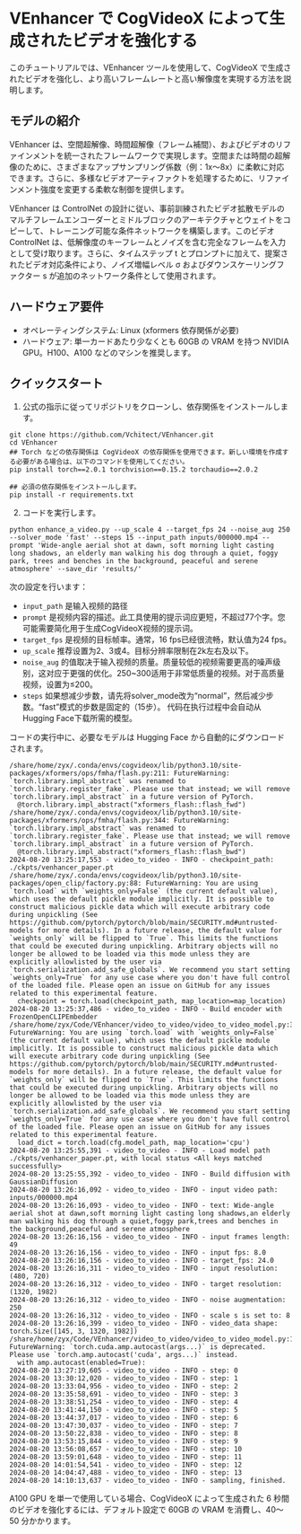 
# VEnhancer で CogVideoX によって生成されたビデオを強化する

このチュートリアルでは、VEnhancer ツールを使用して、CogVideoX で生成されたビデオを強化し、より高いフレームレートと高い解像度を実現する方法を説明します。

## モデルの紹介

VEnhancer は、空間超解像、時間超解像（フレーム補間）、およびビデオのリファインメントを統一されたフレームワークで実現します。空間または時間の超解像のために、さまざまなアップサンプリング係数（例：1x〜8x）に柔軟に対応できます。さらに、多様なビデオアーティファクトを処理するために、リファインメント強度を変更する柔軟な制御を提供します。

VEnhancer は ControlNet の設計に従い、事前訓練されたビデオ拡散モデルのマルチフレームエンコーダーとミドルブロックのアーキテクチャとウェイトをコピーして、トレーニング可能な条件ネットワークを構築します。このビデオ ControlNet は、低解像度のキーフレームとノイズを含む完全なフレームを入力として受け取ります。さらに、タイムステップ t とプロンプトに加えて、提案されたビデオ対応条件により、ノイズ増幅レベル σ およびダウンスケーリングファクター s が追加のネットワーク条件として使用されます。

## ハードウェア要件

+ オペレーティングシステム: Linux (xformers 依存関係が必要)
+ ハードウェア: 単一カードあたり少なくとも 60GB の VRAM を持つ NVIDIA GPU。H100、A100 などのマシンを推奨します。

## クイックスタート

1. 公式の指示に従ってリポジトリをクローンし、依存関係をインストールします。

```shell
git clone https://github.com/Vchitect/VEnhancer.git
cd VEnhancer
## Torch などの依存関係は CogVideoX の依存関係を使用できます。新しい環境を作成する必要がある場合は、以下のコマンドを使用してください。
pip install torch==2.0.1 torchvision==0.15.2 torchaudio==2.0.2

## 必須の依存関係をインストールします。
pip install -r requirements.txt
```

2. コードを実行します。

```shell
python enhance_a_video.py --up_scale 4 --target_fps 24 --noise_aug 250 --solver_mode 'fast' --steps 15 --input_path inputs/000000.mp4 --prompt 'Wide-angle aerial shot at dawn, soft morning light casting long shadows, an elderly man walking his dog through a quiet, foggy park, trees and benches in the background, peaceful and serene atmosphere' --save_dir 'results/'
```

次の設定を行います：

- `input_path` 是输入视频的路径
- `prompt` 是视频内容的描述。此工具使用的提示词应更短，不超过77个字。您可能需要简化用于生成CogVideoX视频的提示词。
- `target_fps` 是视频的目标帧率。通常，16 fps已经很流畅，默认值为24 fps。
- `up_scale` 推荐设置为2、3或4。目标分辨率限制在2k左右及以下。
- `noise_aug` 的值取决于输入视频的质量。质量较低的视频需要更高的噪声级别，这对应于更强的优化。250~300适用于非常低质量的视频。对于高质量视频，设置为≤200。
- `steps` 如果想减少步数，请先将solver_mode改为“normal”，然后减少步数。“fast”模式的步数是固定的（15步）。
  代码在执行过程中会自动从Hugging Face下载所需的模型。

コードの実行中に、必要なモデルは Hugging Face から自動的にダウンロードされます。

```shell
/share/home/zyx/.conda/envs/cogvideox/lib/python3.10/site-packages/xformers/ops/fmha/flash.py:211: FutureWarning: `torch.library.impl_abstract` was renamed to `torch.library.register_fake`. Please use that instead; we will remove `torch.library.impl_abstract` in a future version of PyTorch.
  @torch.library.impl_abstract("xformers_flash::flash_fwd")
/share/home/zyx/.conda/envs/cogvideox/lib/python3.10/site-packages/xformers/ops/fmha/flash.py:344: FutureWarning: `torch.library.impl_abstract` was renamed to `torch.library.register_fake`. Please use that instead; we will remove `torch.library.impl_abstract` in a future version of PyTorch.
  @torch.library.impl_abstract("xformers_flash::flash_bwd")
2024-08-20 13:25:17,553 - video_to_video - INFO - checkpoint_path: ./ckpts/venhancer_paper.pt
/share/home/zyx/.conda/envs/cogvideox/lib/python3.10/site-packages/open_clip/factory.py:88: FutureWarning: You are using `torch.load` with `weights_only=False` (the current default value), which uses the default pickle module implicitly. It is possible to construct malicious pickle data which will execute arbitrary code during unpickling (See https://github.com/pytorch/pytorch/blob/main/SECURITY.md#untrusted-models for more details). In a future release, the default value for `weights_only` will be flipped to `True`. This limits the functions that could be executed during unpickling. Arbitrary objects will no longer be allowed to be loaded via this mode unless they are explicitly allowlisted by the user via `torch.serialization.add_safe_globals`. We recommend you start setting `weights_only=True` for any use case where you don't have full control of the loaded file. Please open an issue on GitHub for any issues related to this experimental feature.
  checkpoint = torch.load(checkpoint_path, map_location=map_location)
2024-08-20 13:25:37,486 - video_to_video - INFO - Build encoder with FrozenOpenCLIPEmbedder
/share/home/zyx/Code/VEnhancer/video_to_video/video_to_video_model.py:35: FutureWarning: You are using `torch.load` with `weights_only=False` (the current default value), which uses the default pickle module implicitly. It is possible to construct malicious pickle data which will execute arbitrary code during unpickling (See https://github.com/pytorch/pytorch/blob/main/SECURITY.md#untrusted-models for more details). In a future release, the default value for `weights_only` will be flipped to `True`. This limits the functions that could be executed during unpickling. Arbitrary objects will no longer be allowed to be loaded via this mode unless they are explicitly allowlisted by the user via `torch.serialization.add_safe_globals`. We recommend you start setting `weights_only=True` for any use case where you don't have full control of the loaded file. Please open an issue on GitHub for any issues related to this experimental feature.
  load_dict = torch.load(cfg.model_path, map_location='cpu')
2024-08-20 13:25:55,391 - video_to_video - INFO - Load model path ./ckpts/venhancer_paper.pt, with local status <All keys matched successfully>
2024-08-20 13:25:55,392 - video_to_video - INFO - Build diffusion with GaussianDiffusion
2024-08-20 13:26:16,092 - video_to_video - INFO - input video path: inputs/000000.mp4
2024-08-20 13:26:16,093 - video_to_video - INFO - text: Wide-angle aerial shot at dawn,soft morning light casting long shadows,an elderly man walking his dog through a quiet,foggy park,trees and benches in the background,peaceful and serene atmosphere
2024-08-20 13:26:16,156 - video_to_video - INFO - input frames length: 49
2024-08-20 13:26:16,156 - video_to_video - INFO - input fps: 8.0
2024-08-20 13:26:16,156 - video_to_video - INFO - target_fps: 24.0
2024-08-20 13:26:16,311 - video_to_video - INFO - input resolution: (480, 720)
2024-08-20 13:26:16,312 - video_to_video - INFO - target resolution: (1320, 1982)
2024-08-20 13:26:16,312 - video_to_video - INFO - noise augmentation: 250
2024-08-20 13:26:16,312 - video_to_video - INFO - scale s is set to: 8
2024-08-20 13:26:16,399 - video_to_video - INFO - video_data shape: torch.Size([145, 3, 1320, 1982])
/share/home/zyx/Code/VEnhancer/video_to_video/video_to_video_model.py:108: FutureWarning: `torch.cuda.amp.autocast(args...)` is deprecated. Please use `torch.amp.autocast('cuda', args...)` instead.
  with amp.autocast(enabled=True):
2024-08-20 13:27:19,605 - video_to_video - INFO - step: 0
2024-08-20 13:30:12,020 - video_to_video - INFO - step: 1
2024-08-20 13:33:04,956 - video_to_video - INFO - step: 2
2024-08-20 13:35:58,691 - video_to_video - INFO - step: 3
2024-08-20 13:38:51,254 - video_to_video - INFO - step: 4
2024-08-20 13:41:44,150 - video_to_video - INFO - step: 5
2024-08-20 13:44:37,017 - video_to_video - INFO - step: 6
2024-08-20 13:47:30,037 - video_to_video - INFO - step: 7
2024-08-20 13:50:22,838 - video_to_video - INFO - step: 8
2024-08-20 13:53:15,844 - video_to_video - INFO - step: 9
2024-08-20 13:56:08,657 - video_to_video - INFO - step: 10
2024-08-20 13:59:01,648 - video_to_video - INFO - step: 11
2024-08-20 14:01:54,541 - video_to_video - INFO - step: 12
2024-08-20 14:04:47,488 - video_to_video - INFO - step: 13
2024-08-20 14:10:13,637 - video_to_video - INFO - sampling, finished.

```

A100 GPU を単一で使用している場合、CogVideoX によって生成された 6 秒間のビデオを強化するには、デフォルト設定で 60GB の VRAM を消費し、40〜50 分かかります。
